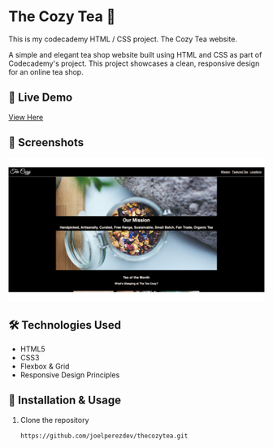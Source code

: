 # The Cozy Tea 🍵
This is my codecademy HTML / CSS project. The Cozy Tea website.

A simple and elegant tea shop website built using HTML and CSS as part of Codecademy's project. This project showcases a clean, responsive design for an online tea shop.

## 🌿 Live Demo
[View Here](https://joelperezdev.github.io/thecozytea/)

## 📸 Screenshots
![The Cozy Tea Screenshot](/resources/img/Screenshot.png)

## 🛠 Technologies Used
- HTML5
- CSS3
- Flexbox & Grid
- Responsive Design Principles

## 🚀 Installation & Usage
1. Clone the repository  
   ```sh
   https://github.com/joelperezdev/thecozytea.git

